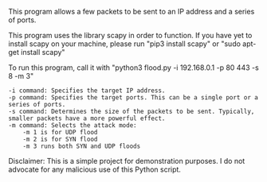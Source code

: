 This program allows a few packets to be sent to an IP address and a series of ports.

This program uses the library scapy in order to function. If you have yet to install scapy on your machine,
please run "pip3 install scapy" or "sudo apt-get install scapy"

To run this program, call it with "python3 flood.py -i 192.168.0.1 -p 80 443 -s 8 -m 3"

    -i command: Specifies the target IP address.
    -p command: Specifies the target ports. This can be a single port or a series of ports.
    -s command: Determines the size of the packets to be sent. Typically, smaller packets have a more powerful effect.
    -m command: Selects the attack mode:
        -m 1 is for UDP flood
        -m 2 is for SYN flood
        -m 3 runs both SYN and UDP floods

Disclaimer: This is a simple project for demonstration purposes. I do not advocate for any malicious use of this Python script.
